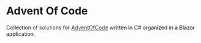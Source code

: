 # Advent Of Code

Collection of solutions for [AdventOfCode](https://adventofcode.com/) written in C# organized in a Blazor application.
